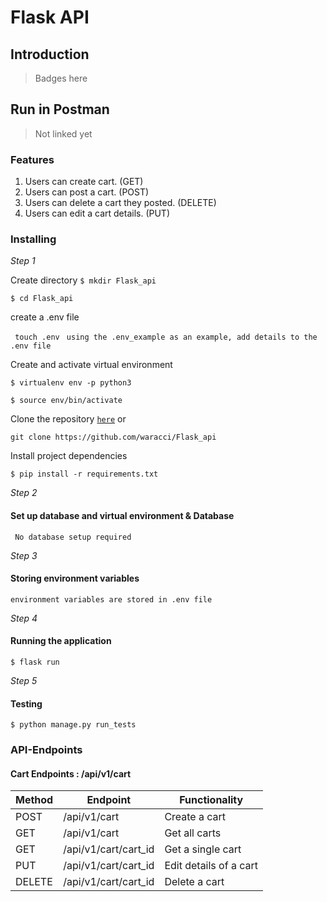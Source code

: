 # Flask API
## Introduction

> Badges here

## Run in Postman

> Not linked yet

### Features

1. Users can create cart. (GET)
2. Users can post a cart. (POST)
3. Users can delete a cart they posted. (DELETE)
4. Users can edit a cart details. (PUT)


### Installing

*Step 1*

Create directory
```$ mkdir Flask_api```

```$ cd Flask_api```

create a .env file

``` touch .env```
``` using the .env_example as an example, add details to the .env file```

Create and activate virtual environment

```$ virtualenv env -p python3```


```$ source env/bin/activate```

Clone the repository [```here```](https://github.com/waracci/Flask_api) or 

``` git clone https://github.com/waracci/Flask_api ```

Install project dependencies 


```$ pip install -r requirements.txt```


*Step 2* 

#### Set up database and virtual environment & Database 

``` No database setup required```

*Step 3*

#### Storing environment variables 

```
environment variables are stored in .env file
```

*Step 4*

#### Running the application

```$ flask run```

*Step 5*

#### Testing

```$ python manage.py run_tests```

### API-Endpoints

#### Cart Endpoints : /api/v1/cart

Method | Endpoint | Functionality
--- | --- | ---
POST | /api/v1/cart | Create a cart
GET | /api/v1/cart | Get all carts
GET | /api/v1/cart/cart_id | Get a single cart
PUT | /api/v1/cart/cart_id | Edit details of a cart
DELETE | /api/v1/cart/cart_id | Delete a cart

